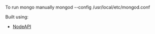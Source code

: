 
To run mongo manually mongod --config /usr/local/etc/mongod.conf

Built using:
* [NodeAPI](https://github.com/ealeksandrov/NodeAPI)
